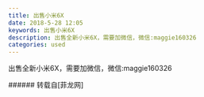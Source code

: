 ```yaml
---
title: 出售小米6X
date: 2018-5-28 12:05
keywords: 出售小米6X
description: 出售全新小米6X，需要加微信，微信:maggie160326
categories: used
---
```

<td class="t_f" id="postmessage_1369488">

出售全新小米6X，需要加微信，微信:maggie160326<br/>
<img alt="" border="0" class="zoom" data-cf-modified-e7b22b4a7cc014020d424673-="" file="http://www.flw.ph/data/appbyme/upload/image/201805/28/Pv9pRoL7A5ye.jpg" id="aimg_KjkN3" lazyloadthumb="1" onclick="" onmouseover="" src="http://www.flw.ph/data/appbyme/upload/image/201805/28/Pv9pRoL7A5ye.jpg"/><br/>
<img alt="" border="0" class="zoom" data-cf-modified-e7b22b4a7cc014020d424673-="" file="http://www.flw.ph/data/appbyme/upload/image/201805/28/cBi0mn8ljBd7.jpg" id="aimg_FNlwE" lazyloadthumb="1" onclick="" onmouseover="" src="http://www.flw.ph/data/appbyme/upload/image/201805/28/cBi0mn8ljBd7.jpg"/><br/>
<img alt="" border="0" class="zoom" data-cf-modified-e7b22b4a7cc014020d424673-="" file="http://www.flw.ph/data/appbyme/upload/image/201805/28/FCDrDXIAxv3t.jpg" id="aimg_Y4SsU" lazyloadthumb="1" onclick="" onmouseover="" src="http://www.flw.ph/data/appbyme/upload/image/201805/28/FCDrDXIAxv3t.jpg"/><br/>
<img alt="" border="0" class="zoom" data-cf-modified-e7b22b4a7cc014020d424673-="" file="http://www.flw.ph/data/appbyme/upload/image/201805/28/qILp3ZGelZkI.jpg" id="aimg_TD7FD" lazyloadthumb="1" onclick="" onmouseover="" src="http://www.flw.ph/data/appbyme/upload/image/201805/28/qILp3ZGelZkI.jpg"/><br/>
</td>
###### 转载自[菲龙网]